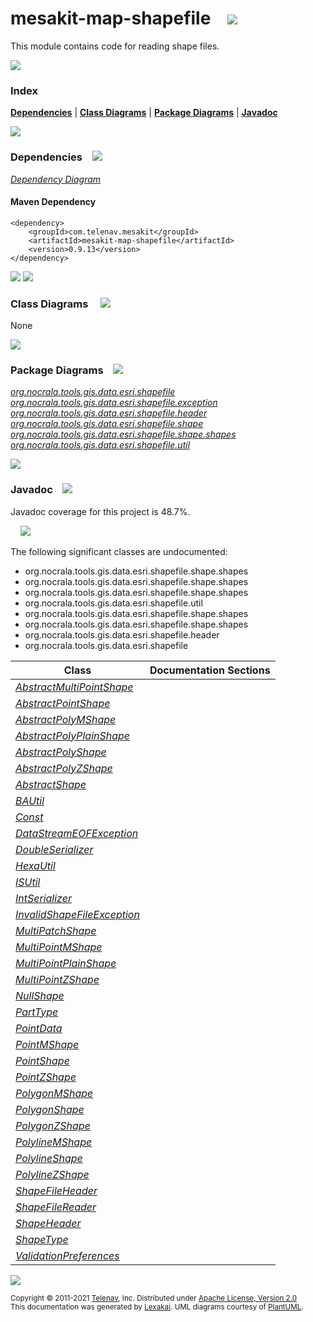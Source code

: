 [//]: # (start-user-text)



[//]: # (end-user-text)

# mesakit-map-shapefile &nbsp;&nbsp; <img src="https://telenav.github.io/telenav-assets/images/icons//gears-32.png" srcset="https://telenav.github.io/telenav-assets/images/icons//gears-32-2x.png 2x"/>

This module contains code for reading shape files.

<img src="https://telenav.github.io/telenav-assets/images/separators/horizontal-line-512.png" srcset="https://telenav.github.io/telenav-assets/images/separators/horizontal-line-512-2x.png 2x"/>

### Index



[**Dependencies**](#dependencies) | [**Class Diagrams**](#class-diagrams) | [**Package Diagrams**](#package-diagrams) | [**Javadoc**](#javadoc)

<img src="https://telenav.github.io/telenav-assets/images/separators/horizontal-line-512.png" srcset="https://telenav.github.io/telenav-assets/images/separators/horizontal-line-512-2x.png 2x"/>

### Dependencies <a name="dependencies"></a> &nbsp;&nbsp; <img src="https://telenav.github.io/telenav-assets/images/icons/dependencies-32.png" srcset="https://telenav.github.io/telenav-assets/images/icons/dependencies-32-2x.png 2x"/>

[*Dependency Diagram*](https://www.mesakit.org/0.9.13/lexakai/mesakit/mesakit-map/shapefile/documentation/diagrams/dependencies.svg)

#### Maven Dependency

    <dependency>
        <groupId>com.telenav.mesakit</groupId>
        <artifactId>mesakit-map-shapefile</artifactId>
        <version>0.9.13</version>
    </dependency>

<img src="https://telenav.github.io/telenav-assets/images/separators/horizontal-line-128.png" srcset="https://telenav.github.io/telenav-assets/images/separators/horizontal-line-128-2x.png 2x"/>

[//]: # (start-user-text)



[//]: # (end-user-text)

<img src="https://telenav.github.io/telenav-assets/images/separators/horizontal-line-128.png" srcset="https://telenav.github.io/telenav-assets/images/separators/horizontal-line-128-2x.png 2x"/>

### Class Diagrams <a name="class-diagrams"></a> &nbsp; &nbsp; <img src="https://telenav.github.io/telenav-assets/images/icons/diagram-40.png" srcset="https://telenav.github.io/telenav-assets/images/icons/diagram-40-2x.png 2x"/>

None

<img src="https://telenav.github.io/telenav-assets/images/separators/horizontal-line-128.png" srcset="https://telenav.github.io/telenav-assets/images/separators/horizontal-line-128-2x.png 2x"/>

### Package Diagrams <a name="package-diagrams"></a> &nbsp;&nbsp; <img src="https://telenav.github.io/telenav-assets/images/icons/box-24.png" srcset="https://telenav.github.io/telenav-assets/images/icons/box-24-2x.png 2x"/>

[*org.nocrala.tools.gis.data.esri.shapefile*](https://www.mesakit.org/0.9.13/lexakai/mesakit/mesakit-map/shapefile/documentation/diagrams/org.nocrala.tools.gis.data.esri.shapefile.svg)  
[*org.nocrala.tools.gis.data.esri.shapefile.exception*](https://www.mesakit.org/0.9.13/lexakai/mesakit/mesakit-map/shapefile/documentation/diagrams/org.nocrala.tools.gis.data.esri.shapefile.exception.svg)  
[*org.nocrala.tools.gis.data.esri.shapefile.header*](https://www.mesakit.org/0.9.13/lexakai/mesakit/mesakit-map/shapefile/documentation/diagrams/org.nocrala.tools.gis.data.esri.shapefile.header.svg)  
[*org.nocrala.tools.gis.data.esri.shapefile.shape*](https://www.mesakit.org/0.9.13/lexakai/mesakit/mesakit-map/shapefile/documentation/diagrams/org.nocrala.tools.gis.data.esri.shapefile.shape.svg)  
[*org.nocrala.tools.gis.data.esri.shapefile.shape.shapes*](https://www.mesakit.org/0.9.13/lexakai/mesakit/mesakit-map/shapefile/documentation/diagrams/org.nocrala.tools.gis.data.esri.shapefile.shape.shapes.svg)  
[*org.nocrala.tools.gis.data.esri.shapefile.util*](https://www.mesakit.org/0.9.13/lexakai/mesakit/mesakit-map/shapefile/documentation/diagrams/org.nocrala.tools.gis.data.esri.shapefile.util.svg)

<img src="https://telenav.github.io/telenav-assets/images/separators/horizontal-line-128.png" srcset="https://telenav.github.io/telenav-assets/images/separators/horizontal-line-128-2x.png 2x"/>

### Javadoc <a name="javadoc"></a> &nbsp;&nbsp; <img src="https://telenav.github.io/telenav-assets/images/icons/books-24.png" srcset="https://telenav.github.io/telenav-assets/images/icons/books-24-2x.png 2x"/>

Javadoc coverage for this project is 48.7%.  
  
&nbsp; &nbsp; <img src="https://telenav.github.io/telenav-assets/images/meter/meter-50-96.png" srcset="https://telenav.github.io/telenav-assets/images/meter/meter-50-96-2x.png 2x"/>


The following significant classes are undocumented:  

- org.nocrala.tools.gis.data.esri.shapefile.shape.shapes  
- org.nocrala.tools.gis.data.esri.shapefile.shape.shapes  
- org.nocrala.tools.gis.data.esri.shapefile.shape.shapes  
- org.nocrala.tools.gis.data.esri.shapefile.util  
- org.nocrala.tools.gis.data.esri.shapefile.shape.shapes  
- org.nocrala.tools.gis.data.esri.shapefile.shape.shapes  
- org.nocrala.tools.gis.data.esri.shapefile.header  
- org.nocrala.tools.gis.data.esri.shapefile

| Class | Documentation Sections |
|---|---|
| [*AbstractMultiPointShape*](https://www.mesakit.org/0.9.13/javadoc/mesakit/mesakit.map.shapefile///////////////////////////////////////////////////////////////////////////////.html) |  |  
| [*AbstractPointShape*](https://www.mesakit.org/0.9.13/javadoc/mesakit/mesakit.map.shapefile//////////////////////////////////////////////////////////////////////////.html) |  |  
| [*AbstractPolyMShape*](https://www.mesakit.org/0.9.13/javadoc/mesakit/mesakit.map.shapefile//////////////////////////////////////////////////////////////////////////.html) |  |  
| [*AbstractPolyPlainShape*](https://www.mesakit.org/0.9.13/javadoc/mesakit/mesakit.map.shapefile//////////////////////////////////////////////////////////////////////////////.html) |  |  
| [*AbstractPolyShape*](https://www.mesakit.org/0.9.13/javadoc/mesakit/mesakit.map.shapefile/////////////////////////////////////////////////////////////////////////.html) |  |  
| [*AbstractPolyZShape*](https://www.mesakit.org/0.9.13/javadoc/mesakit/mesakit.map.shapefile//////////////////////////////////////////////////////////////////////////.html) |  |  
| [*AbstractShape*](https://www.mesakit.org/0.9.13/javadoc/mesakit/mesakit.map.shapefile//////////////////////////////////////////////////////////////.html) |  |  
| [*BAUtil*](https://www.mesakit.org/0.9.13/javadoc/mesakit/mesakit.map.shapefile//////////////////////////////////////////////////////.html) |  |  
| [*Const*](https://www.mesakit.org/0.9.13/javadoc/mesakit/mesakit.map.shapefile//////////////////////////////////////////////////////.html) |  |  
| [*DataStreamEOFException*](https://www.mesakit.org/0.9.13/javadoc/mesakit/mesakit.map.shapefile///////////////////////////////////////////////////////////////////////////.html) |  |  
| [*DoubleSerializer*](https://www.mesakit.org/0.9.13/javadoc/mesakit/mesakit.map.shapefile////////////////////////////////////////////////////////////////.html) |  |  
| [*HexaUtil*](https://www.mesakit.org/0.9.13/javadoc/mesakit/mesakit.map.shapefile////////////////////////////////////////////////////////.html) |  |  
| [*ISUtil*](https://www.mesakit.org/0.9.13/javadoc/mesakit/mesakit.map.shapefile//////////////////////////////////////////////////////.html) |  |  
| [*IntSerializer*](https://www.mesakit.org/0.9.13/javadoc/mesakit/mesakit.map.shapefile/////////////////////////////////////////////////////////////.html) |  |  
| [*InvalidShapeFileException*](https://www.mesakit.org/0.9.13/javadoc/mesakit/mesakit.map.shapefile//////////////////////////////////////////////////////////////////////////////.html) |  |  
| [*MultiPatchShape*](https://www.mesakit.org/0.9.13/javadoc/mesakit/mesakit.map.shapefile///////////////////////////////////////////////////////////////////////.html) |  |  
| [*MultiPointMShape*](https://www.mesakit.org/0.9.13/javadoc/mesakit/mesakit.map.shapefile////////////////////////////////////////////////////////////////////////.html) |  |  
| [*MultiPointPlainShape*](https://www.mesakit.org/0.9.13/javadoc/mesakit/mesakit.map.shapefile////////////////////////////////////////////////////////////////////////////.html) |  |  
| [*MultiPointZShape*](https://www.mesakit.org/0.9.13/javadoc/mesakit/mesakit.map.shapefile////////////////////////////////////////////////////////////////////////.html) |  |  
| [*NullShape*](https://www.mesakit.org/0.9.13/javadoc/mesakit/mesakit.map.shapefile/////////////////////////////////////////////////////////////////.html) |  |  
| [*PartType*](https://www.mesakit.org/0.9.13/javadoc/mesakit/mesakit.map.shapefile/////////////////////////////////////////////////////////.html) |  |  
| [*PointData*](https://www.mesakit.org/0.9.13/javadoc/mesakit/mesakit.map.shapefile//////////////////////////////////////////////////////////.html) |  |  
| [*PointMShape*](https://www.mesakit.org/0.9.13/javadoc/mesakit/mesakit.map.shapefile///////////////////////////////////////////////////////////////////.html) |  |  
| [*PointShape*](https://www.mesakit.org/0.9.13/javadoc/mesakit/mesakit.map.shapefile//////////////////////////////////////////////////////////////////.html) |  |  
| [*PointZShape*](https://www.mesakit.org/0.9.13/javadoc/mesakit/mesakit.map.shapefile///////////////////////////////////////////////////////////////////.html) |  |  
| [*PolygonMShape*](https://www.mesakit.org/0.9.13/javadoc/mesakit/mesakit.map.shapefile/////////////////////////////////////////////////////////////////////.html) |  |  
| [*PolygonShape*](https://www.mesakit.org/0.9.13/javadoc/mesakit/mesakit.map.shapefile////////////////////////////////////////////////////////////////////.html) |  |  
| [*PolygonZShape*](https://www.mesakit.org/0.9.13/javadoc/mesakit/mesakit.map.shapefile/////////////////////////////////////////////////////////////////////.html) |  |  
| [*PolylineMShape*](https://www.mesakit.org/0.9.13/javadoc/mesakit/mesakit.map.shapefile//////////////////////////////////////////////////////////////////////.html) |  |  
| [*PolylineShape*](https://www.mesakit.org/0.9.13/javadoc/mesakit/mesakit.map.shapefile/////////////////////////////////////////////////////////////////////.html) |  |  
| [*PolylineZShape*](https://www.mesakit.org/0.9.13/javadoc/mesakit/mesakit.map.shapefile//////////////////////////////////////////////////////////////////////.html) |  |  
| [*ShapeFileHeader*](https://www.mesakit.org/0.9.13/javadoc/mesakit/mesakit.map.shapefile/////////////////////////////////////////////////////////////////.html) |  |  
| [*ShapeFileReader*](https://www.mesakit.org/0.9.13/javadoc/mesakit/mesakit.map.shapefile//////////////////////////////////////////////////////////.html) |  |  
| [*ShapeHeader*](https://www.mesakit.org/0.9.13/javadoc/mesakit/mesakit.map.shapefile////////////////////////////////////////////////////////////.html) |  |  
| [*ShapeType*](https://www.mesakit.org/0.9.13/javadoc/mesakit/mesakit.map.shapefile//////////////////////////////////////////////////////////.html) |  |  
| [*ValidationPreferences*](https://www.mesakit.org/0.9.13/javadoc/mesakit/mesakit.map.shapefile////////////////////////////////////////////////////////////////.html) |  |  

[//]: # (start-user-text)



[//]: # (end-user-text)

<img src="https://telenav.github.io/telenav-assets/images/separators/horizontal-line-512.png" srcset="https://telenav.github.io/telenav-assets/images/separators/horizontal-line-512-2x.png 2x"/>

<sub>Copyright &#169; 2011-2021 [Telenav](https://telenav.com), Inc. Distributed under [Apache License, Version 2.0](LICENSE)</sub>  
<sub>This documentation was generated by [Lexakai](https://lexakai.org). UML diagrams courtesy of [PlantUML](https://plantuml.com).</sub>
